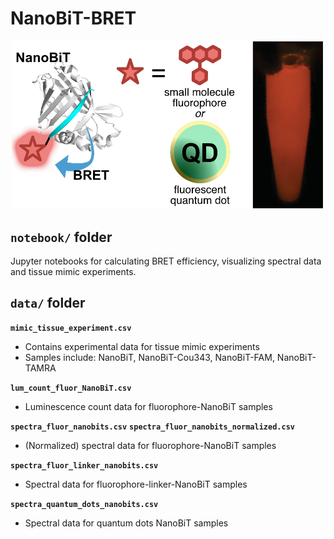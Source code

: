 # NanoBiT-BRET

<div align="center">
  <img src="TOC.png" alt="TOC" width="500"/>
</div>

## `notebook/` folder

Jupyter notebooks for calculating BRET efficiency, visualizing spectral data and tissue mimic experiments.

## `data/` folder

**`mimic_tissue_experiment.csv`** 
- Contains experimental data for tissue mimic experiments
- Samples include: NanoBiT, NanoBiT-Cou343, NanoBiT-FAM, NanoBiT-TAMRA

**`lum_count_fluor_NanoBiT.csv`** 
- Luminescence count data for fluorophore-NanoBiT samples

**`spectra_fluor_nanobits.csv`**
**`spectra_fluor_nanobits_normalized.csv`** 
- (Normalized) spectral data for fluorophore-NanoBiT samples

**`spectra_fluor_linker_nanobits.csv`** 
- Spectral data for fluorophore-linker-NanoBiT samples

**`spectra_quantum_dots_nanobits.csv`**
- Spectral data for quantum dots NanoBiT samples


